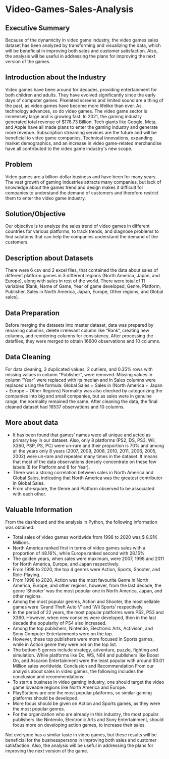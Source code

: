 # Video-Games-Sales-Analysis
## Executive Summary
Because of the dynamicity in video game industry, the video games sales dataset has been analyzed by transforming and visualizing the data, which will be beneficial in improving both sales and customer satisfaction. Also, the analysis will be useful in addressing the plans for improving the next version of the games.

## Introduction about the Industry
Video games have been around for decades, providing entertainment for both children and adults. They have evolved significantly since the early days of computer games. Pixelated screens and limited sound are a thing of the past, as video games have become more lifelike than ever.
As technology advances, so do video games. The video game sector is immensely large and is growing fast. In 2021, the gaming industry generated total revenue of $178.73 Billion. Tech giants like Google, Meta, and Apple have all made plans to enter the gaming industry and generate more revenue. Subscription streaming services are the future and will be beneficial to video game companies. Technical innovations, expanding market demographics, and an increase in video game-related merchandise have all contributed to the video game industry's new scope.

## Problem
Video games are a billion-dollar business and have been for many years. The vast growth of gaming industries attracts many companies, but lack of knowledge about the games trend and design makes it difficult for companies to understand the demand of customers and therefore restrict them to enter the video game industry.

## Solution/Objective
Our objective is to analyze the sales trend of video games in different countries for various platforms, to track trends, and diagnose problems to find solutions that can help the companies understand the demand of the customers.

## Description about Datasets
There were 6 csv and 2 excel files, that contained the data about sales of different platform games in 3 different regions (North America, Japan, and Europe), along with sales in rest of the world. There were total of 11 variables (Rank, Name of Game, Year of game developed, Genre, Platform, Publisher, Sales in North America, Japan, Europe, Other regions, and Global sales).

## Data Preparation
Before merging the datasets into master dataset, data was prepared by renaming columns, delete irrelevant column like “Rank”, creating new columns, and reordering columns for consistency. After processing the datafiles, they were merged to obtain 16600 observations and 10 columns.

## Data Cleaning
For data cleaning, 3 duplicated values, 2 outliers, and 0.35% rows with missing values in column “Publisher”, were removed. Missing values in column “Year” were replaced with its median and in Sales columns were replaced using the formula:
Global Sales = Sales in (North America + Japan + Europe + Other Regions)
Normality was also checked by categorizing the companies into big and small companies, but as sales were in genuine range, the normality remained the same.
After cleaning the data, the final cleaned dataset had 16537 observations and 10 columns.

## More about data
*	It has been found that games’ names were all unique and acted as primary key in our dataset. Also, only 8 platforms (PS2, DS, PS3, Wii, X360, PSP, PS, PC) were un-rare and their proportion is 70% and among all the years only 8 years (2007, 2009, 2008, 2010, 2011, 2006, 2005, 2002) were un-rare and repeated many times in the dataset. It means that most of the data observations densely concentrate on these few labels (8 for Platform and 8 for Year).
* There was a strong correlation between sales in North America and Global Sales, indicating that North America was the greatest contributor in Global Sales.
* From chi-square, the Genre and Platform observed to be associated with each other.

## Valuable Information
From the dashboard and the analysis in Python, the following information was obtained:
* Total sales of video games worldwide from 1998 to 2020 was $ 8.91K Millions.
* North America ranked first in terms of video games sales with a proportion of 48.16%, while Europe ranked second with 28.15%
* The golden years, when sales were maximum, were 2007, 1998 and 2011 for North America, Europe, and Japan respectively.
* From 1998 to 2020, the top 4 genres were Action, Sports, Shooter, and Role-Playing. 
* From 1998 to 2020, Action was the most favourite Genre in North America, Europe, and other regions, however, from the last decade, the genre ‘Shooter’ was the most popular one in North America, Japan, and other regions.
* Among the most popular genres, Action and Shooter, the most sellable games were ‘Grand Theft Auto V’ and ‘Wii Sports’ respectively. 
* In the period of 22 years, the most popular platforms were PS2, PS3 and X360. However, when new consoles were developed, then in the last decade the popularity of PS4 also increased.
* Among the top publishers, Nintendo, Electronic Arts, Activison, and Sony Computer Entertainments were on the top. 
* However, these top publishers were more focused in Sports games, while in Action genre they were not on the top list.
* The bottom 5 genres include strategy, adventure, puzzle, fighting and simulation. While platforms like Dc, WS, N64 and publishers like Boost On, and Ascaron Entertainment were the least popular with around $0.01 Million sales worldwide.
Conclusion and Recommendation
From our analysis about sales in video games, the following includes the conclusion and recommendations:
* To start a business in video gaming industry, one should target the video game loveable regions like North America and Europe.
* PlayStations are one the most popular platforms, so similar gaming platforms should be developed.
* More focus should be given on Action and Sports games, as they were the most popular genres.
* For the organization who are already in this industry, the most popular publishers like Nintendo, Electronic Arts and Sony Entertainment, should focus more on developing action games, to increase their sales.

Not everyone has a similar taste in video games, but these results will be beneficial for the businesspersons in improving both sales and customer satisfaction. Also, the analysis will be useful in addressing the plans for improving the next version of the game.

